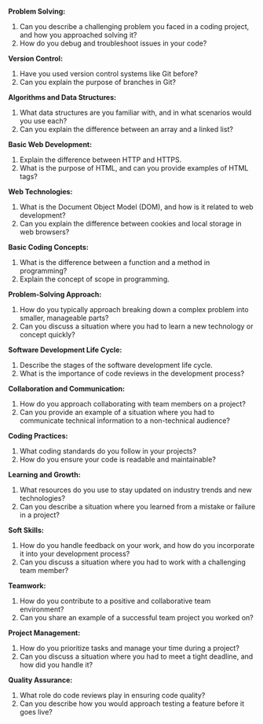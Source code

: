 **Problem Solving:**
1. Can you describe a challenging problem you faced in a coding project, and how you approached solving it?
2. How do you debug and troubleshoot issues in your code?

**Version Control:**
1. Have you used version control systems like Git before?
2. Can you explain the purpose of branches in Git?
 
**Algorithms and Data Structures:**
1. What data structures are you familiar with, and in what scenarios would you use each?
2. Can you explain the difference between an array and a linked list?
 
**Basic Web Development:**
1. Explain the difference between HTTP and HTTPS.
2. What is the purpose of HTML, and can you provide examples of HTML tags?
 
**Web Technologies:**
1. What is the Document Object Model (DOM), and how is it related to web development?
2. Can you explain the difference between cookies and local storage in web browsers?
 
**Basic Coding Concepts:**
1. What is the difference between a function and a method in programming?
2. Explain the concept of scope in programming.
 
**Problem-Solving Approach:**
1. How do you typically approach breaking down a complex problem into smaller, manageable parts?
2. Can you discuss a situation where you had to learn a new technology or concept quickly?
 
**Software Development Life Cycle:**
1. Describe the stages of the software development life cycle.
2. What is the importance of code reviews in the development process?
 
**Collaboration and Communication:**
1. How do you approach collaborating with team members on a project?
2. Can you provide an example of a situation where you had to communicate technical information to a non-technical audience?
 
**Coding Practices:**
1. What coding standards do you follow in your projects?
2. How do you ensure your code is readable and maintainable?
 
**Learning and Growth:**
1. What resources do you use to stay updated on industry trends and new technologies?
2. Can you describe a situation where you learned from a mistake or failure in a project?
 
**Soft Skills:**
1. How do you handle feedback on your work, and how do you incorporate it into your development process?
2. Can you discuss a situation where you had to work with a challenging team member?
 
**Teamwork:**
1. How do you contribute to a positive and collaborative team environment?
2. Can you share an example of a successful team project you worked on?
 
**Project Management:**
1. How do you prioritize tasks and manage your time during a project?
2. Can you discuss a situation where you had to meet a tight deadline, and how did you handle it?

**Quality Assurance:**
1. What role do code reviews play in ensuring code quality?
2. Can you describe how you would approach testing a feature before it goes live?